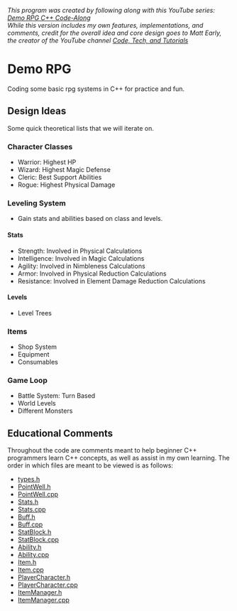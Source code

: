 *This program was created by following along with this YouTube series: [Demo RPG C++ Code-Along](https://www.youtube.com/watch?v=ssJde6l7mrM&list=PLalVdRk2RC6pqOVxRNj5Uui7FN4r-WorM)*<br>
*While this version includes my own features, implementations, and comments, credit for the overall idea and core design goes to Matt Early, the creator of the YouTube channel [Code, Tech, and Tutorials](https://www.youtube.com/@CodeTechandTutorials)*

# Demo RPG

Coding some basic rpg systems in C++ for practice and fun.

## Design Ideas

Some quick theoretical lists that we will iterate on.

### Character Classes

- Warrior: Highest HP
- Wizard: Highest Magic Defense
- Cleric: Best Support Abilities
- Rogue: Highest Physical Damage

### Leveling System

- Gain stats and abilities based on class and levels.

#### Stats

- Strength: Involved in Physical Calculations
- Intelligence: Involved in Magic Calculations
- Agility: Involved in Nimbleness Calculations
- Armor: Involved in Physical Reduction Calculations
- Resistance: Involved in Element Damage Reduction Calculations

#### Levels

- Level Trees

### Items

- Shop System
- Equipment
- Consumables

### Game Loop

- Battle System: Turn Based
- World Levels
- Different Monsters

## Educational Comments

Throughout the code are comments meant to help beginner C++ programmers learn C++ concepts, as well as assist in my own learning. The order in which files are meant to be viewed is as follows:
- [types.h](/RPGLibrary/include/RPGLibrary/types.h)
- [PointWell.h](/RPGLibrary/include/RPGLibrary/PointWell.h)
- [PointWell.cpp](/RPGLibrary/PointWell.cpp)
- [Stats.h](/RPGLibrary/include/RPGLibrary/Stats.h)
- [Stats.cpp](/RPGLibrary/Stats.cpp)
- [Buff.h](/RPGLibrary/include/RPGLibrary/Buff.h)
- [Buff.cpp](/RPGLibrary/Buff.cpp)
- [StatBlock.h](/RPGLibrary/include/RPGLibrary/StatBlock.h)
- [StatBlock.cpp](/RPGLibrary/StatBlock.cpp)
- [Ability.h](/RPGLibrary/include/RPGLibrary/Ability.h)
- [Ability.cpp](/RPGLibrary/Ability.cpp)
- [Item.h](/RPGLibrary/include/RPGLibrary/Item.h)
- [Item.cpp](/RPGLibrary/Item.cpp)
- [PlayerCharacter.h](/RPGLibrary/include/RPGLibrary/PlayerCharacter.h)
- [PlayerCharacter.cpp](/RPGLibrary/PlayerCharacter.cpp)
- [ItemManager.h](/RPGLibrary/include/RPGLibrary/ItemManager.h)
- [ItemManager.cpp](/RPGLibrary/ItemManager.cpp)
